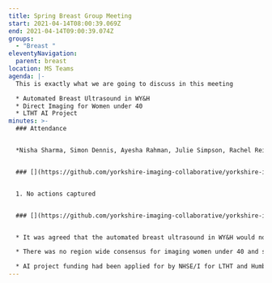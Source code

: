 ```yaml
---
title: Spring Breast Group Meeting
start: 2021-04-14T08:00:39.069Z
end: 2021-04-14T09:00:39.074Z
groups:
  - "Breast "
eleventyNavigation:
  parent: breast
location: MS Teams
agenda: |-
  This is exactly what we are going to discuss in this meeting

  * Automated Breast Ultrasound in WY&H
  * Direct Imaging for Women under 40
  * LTHT AI Project
minutes: >-
  ### Attendance


  *Nisha Sharma, Simon Dennis, Ayesha Rahman, Julie Simpson, Rachel Reilly, Sarah Fox, Roisin Bradley*


  ### [](https://github.com/yorkshire-imaging-collaborative/yorkshire-imaging-collaborative.github.io/blob/master/src/meetings/2021-04-14-breast.md#actions)Actions


  1. No actions captured


  ### [](https://github.com/yorkshire-imaging-collaborative/yorkshire-imaging-collaborative.github.io/blob/master/src/meetings/2021-04-14-breast.md#key-discussion-points)Key Discussion Points


  * It was agreed that the automated breast ultrasound in WY&H would not be a feasible option as due to the time to report on the scan and the acquisition time.

  * There was no region wide consensus for imaging women under 40 and some Trusts currently reviewed cases in MDTs to make a decision on whether to scan or not.

  * AI project funding had been applied for by NHSE/I for LTHT and Humber Coast & Vale to assess breast density and quality assurance of mammograms. It would mean radiographers spend less time carrying out quality assurance. LTHT were into the second phase of approval and would confirm if they were successful in June.
---
```

